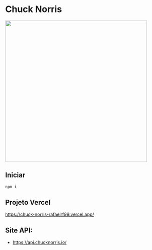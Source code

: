 # Chuck Norris
<img height="450" src="https://rafaelferreira99.vercel.app/_next/image?url=%2F_next%2Fstatic%2Fmedia%2Fthumb_chuckNorris.0b37ffe9.png&w=3840&q=75" />

## Iniciar

```bash
npm i
```

## Projeto Vercel
https://chuck-norris-rafaelrf99.vercel.app/

## Site API:
- https://api.chucknorris.io/
